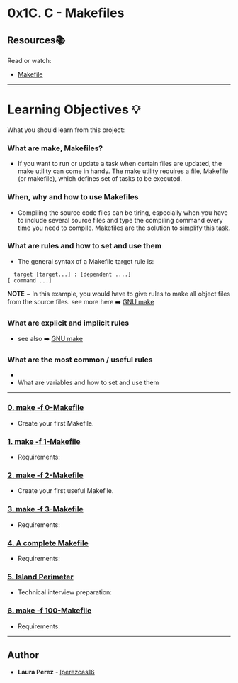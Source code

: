 # 0x1C. C - Makefiles

## Resources:books:
Read or watch:
* [Makefile](https://intranet.hbtn.io/rltoken/E3lCL-6xT3Qt_K38Tk4s_g)

---
# Learning Objectives :bulb:
What you should learn from this project:

### What are make, Makefiles? 
* If you want to run or update a task when certain files are updated, the make utility can come in handy. The make utility requires a file, Makefile (or makefile), which defines set of tasks to be executed.
  
### When, why and how to use Makefiles
* Compiling the source code files can be tiring, especially when you have to include several source files and type the compiling command every time you need to compile. Makefiles are the solution to simplify this task.
### What are rules and how to set and use them 
* The general syntax of a Makefile target rule is:
````
  target [target...] : [dependent ....]
[ command ...]
````
**NOTE** − In this example, you would have to give rules to make all object files from the source files.
see more here :arrow_right: [GNU make](http://make.mad-scientist.net/papers/rules-of-makefiles/)
### What are explicit and implicit rules
* see also  :arrow_right: [GNU make](http://make.mad-scientist.net/papers/rules-of-makefiles/)

###  What are the most common / useful rules
* 
* What are variables and how to set and use them

---

### [0. make -f 0-Makefile](./0-Makefile)
* Create your first Makefile.


### [1. make -f 1-Makefile](./1-Makefile)
* Requirements:


### [2. make -f 2-Makefile](./2-Makefile)
* Create your first useful Makefile.


### [3. make -f 3-Makefile](./3-Makefile)
* Requirements:


### [4. A complete Makefile](./4-Makefile)
* Requirements:


### [5. Island Perimeter](./5-island_perimeter.py)
* Technical interview preparation: 


### [6. make -f 100-Makefile](./100-Makefile)
* Requirements:

---

## Author
* **Laura Perez** - [lperezcas16](https://github.com/lperezcas16)
